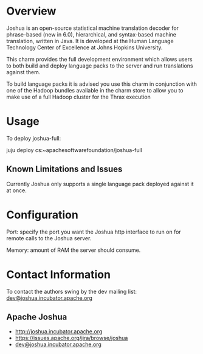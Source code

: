 # Overview

Joshua is an open-source statistical machine translation decoder for phrase-based 
(new in 6.0), hierarchical, and syntax-based machine translation, written in Java. 
It is developed at the Human Language Technology Center of Excellence at Johns 
Hopkins University.

This charm provides the full development environment which allows users to both build 
and deploy language packs to the server and run translations against them.

To build language packs it is advised you use this charm in conjunction with one of the
Hadoop bundles available in the charm store to allow you to make use of a full Hadoop
cluster for the Thrax execution

# Usage

To deploy joshua-full:

   juju deploy cs:~apachesoftwarefoundation/joshua-full

## Known Limitations and Issues

Currently Joshua only supports a single language pack deployed against it at once.

# Configuration

Port: specify the port you want the Joshua http interface to run on for remote
calls to the Joshua server.

Memory: amount of RAM the server should consume. 

# Contact Information

To contact the authors swing by the dev mailing list:
dev@joshua.incubator.apache.org

## Apache Joshua

  - http://joshua.incubator.apache.org
  - https://issues.apache.org/jira/browse/joshua
  - dev@joshua.incubator.apache.org

